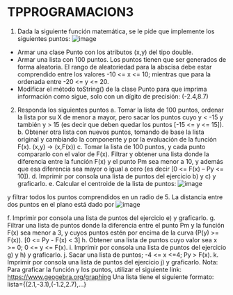 # TPPROGRAMACION3


1. Dada la siguiente función matemática, se le pide que implemente los siguientes
puntos: ![image](https://github.com/JonaCardozoo/TPPROGRAMACION3/assets/102664372/65776807-0d37-433a-b833-ad088722cc81)


* Armar una clase Punto con los atributos (x,y) del tipo double.
* Armar una lista con 100 puntos. Los puntos tienen que ser generados de forma
aleatoria. El rango de aleatoriedad para la abscisa debe estar comprendido entre
los valores -10 <= x <= 10; mientras que para la ordenada entre -20 <= y <= 20.
* Modificar el método toString() de la clase Punto para que imprima información
como sigue, solo con un dígito de precisión: (-2.4,8.7)
2. Responda los siguientes puntos
a. Tomar la lista de 100 puntos, ordenar la lista por su X de menor a mayor, pero
sacar los puntos cuyo y < -15 y también y > 15 (es decir que deben quedar los
puntos [-15 <= y <= 15]).
b. Obtener otra lista con nuevos puntos, tomando de base la lista original y
cambiando la componente y por la evaluación de la función F(x). (x,y) ->
(x,F(x))
c. Tomar la lista de 100 puntos, y cada punto compararlo con el valor de F(x).
Filtrar y obtener una lista donde la diferencia entre la función F(x) y el punto
Pm sea menor a 10, y además que esa diferencia sea mayor o igual a cero (es
decir [0 <= F(x) – Py <= 10]).
d. Imprimir por consola una lista de puntos del ejercicio b) y c) y graficarlo.
e. Calcular el centroide de la lista de puntos: ![image](https://github.com/JonaCardozoo/TPPROGRAMACION3/assets/102664372/607a120d-3970-4173-ae82-f08e431c9cb5)

y filtrar todos
los puntos comprendidos en un radio de 5. La distancia entre dos puntos en el
plano está dado por
![image](https://github.com/JonaCardozoo/TPPROGRAMACION3/assets/102664372/00b445fe-1121-4376-8370-fb4385a21013)

f. Imprimir por consola una lista de puntos del ejercicio e) y graficarlo.
g. Filtrar una lista de puntos donde la diferencia entre el punto Pm y la función
F(x) sea menor a 3, y cuyos puntos estén por encima de la curva (P(y) >= F(x)).
[0 <= Py - F(x) < 3]
h. Obtener una lista de puntos cuyo valor sea x >= 0; 0 <= y <= F(x).
i. Imprimir por consola una lista de puntos del ejercicio g) y h) y graficarlo.
j. Sacar una lista de puntos; -4 <= x <=4; Py > F(x).
k. Imprimir por consola una lista de puntos del ejercicio j) y graficarlo.
Nota: Para graficar la función y los puntos, utilizar el siguiente link:
https://www.geogebra.org/graphing
Una lista tiene el siguiente formato: lista={(2.1,-3.1),(-1.2,2.7),…} 

 
